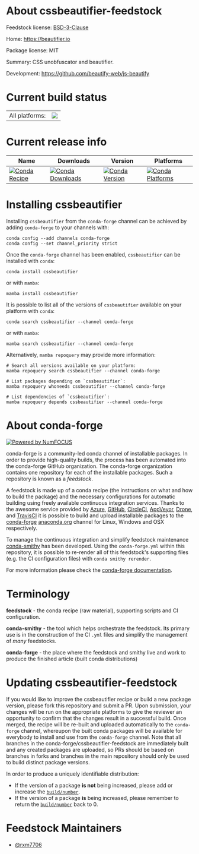 About cssbeautifier-feedstock
=============================

Feedstock license: [BSD-3-Clause](https://github.com/conda-forge/cssbeautifier-feedstock/blob/main/LICENSE.txt)

Home: https://beautifier.io

Package license: MIT

Summary: CSS unobfuscator and beautifier.

Development: https://github.com/beautify-web/js-beautify

Current build status
====================


<table><tr><td>All platforms:</td>
    <td>
      <a href="https://dev.azure.com/conda-forge/feedstock-builds/_build/latest?definitionId=19675&branchName=main">
        <img src="https://dev.azure.com/conda-forge/feedstock-builds/_apis/build/status/cssbeautifier-feedstock?branchName=main">
      </a>
    </td>
  </tr>
</table>

Current release info
====================

| Name | Downloads | Version | Platforms |
| --- | --- | --- | --- |
| [![Conda Recipe](https://img.shields.io/badge/recipe-cssbeautifier-green.svg)](https://anaconda.org/conda-forge/cssbeautifier) | [![Conda Downloads](https://img.shields.io/conda/dn/conda-forge/cssbeautifier.svg)](https://anaconda.org/conda-forge/cssbeautifier) | [![Conda Version](https://img.shields.io/conda/vn/conda-forge/cssbeautifier.svg)](https://anaconda.org/conda-forge/cssbeautifier) | [![Conda Platforms](https://img.shields.io/conda/pn/conda-forge/cssbeautifier.svg)](https://anaconda.org/conda-forge/cssbeautifier) |

Installing cssbeautifier
========================

Installing `cssbeautifier` from the `conda-forge` channel can be achieved by adding `conda-forge` to your channels with:

```
conda config --add channels conda-forge
conda config --set channel_priority strict
```

Once the `conda-forge` channel has been enabled, `cssbeautifier` can be installed with `conda`:

```
conda install cssbeautifier
```

or with `mamba`:

```
mamba install cssbeautifier
```

It is possible to list all of the versions of `cssbeautifier` available on your platform with `conda`:

```
conda search cssbeautifier --channel conda-forge
```

or with `mamba`:

```
mamba search cssbeautifier --channel conda-forge
```

Alternatively, `mamba repoquery` may provide more information:

```
# Search all versions available on your platform:
mamba repoquery search cssbeautifier --channel conda-forge

# List packages depending on `cssbeautifier`:
mamba repoquery whoneeds cssbeautifier --channel conda-forge

# List dependencies of `cssbeautifier`:
mamba repoquery depends cssbeautifier --channel conda-forge
```


About conda-forge
=================

[![Powered by
NumFOCUS](https://img.shields.io/badge/powered%20by-NumFOCUS-orange.svg?style=flat&colorA=E1523D&colorB=007D8A)](https://numfocus.org)

conda-forge is a community-led conda channel of installable packages.
In order to provide high-quality builds, the process has been automated into the
conda-forge GitHub organization. The conda-forge organization contains one repository
for each of the installable packages. Such a repository is known as a *feedstock*.

A feedstock is made up of a conda recipe (the instructions on what and how to build
the package) and the necessary configurations for automatic building using freely
available continuous integration services. Thanks to the awesome service provided by
[Azure](https://azure.microsoft.com/en-us/services/devops/), [GitHub](https://github.com/),
[CircleCI](https://circleci.com/), [AppVeyor](https://www.appveyor.com/),
[Drone](https://cloud.drone.io/welcome), and [TravisCI](https://travis-ci.com/)
it is possible to build and upload installable packages to the
[conda-forge](https://anaconda.org/conda-forge) [anaconda.org](https://anaconda.org/)
channel for Linux, Windows and OSX respectively.

To manage the continuous integration and simplify feedstock maintenance
[conda-smithy](https://github.com/conda-forge/conda-smithy) has been developed.
Using the ``conda-forge.yml`` within this repository, it is possible to re-render all of
this feedstock's supporting files (e.g. the CI configuration files) with ``conda smithy rerender``.

For more information please check the [conda-forge documentation](https://conda-forge.org/docs/).

Terminology
===========

**feedstock** - the conda recipe (raw material), supporting scripts and CI configuration.

**conda-smithy** - the tool which helps orchestrate the feedstock.
                   Its primary use is in the construction of the CI ``.yml`` files
                   and simplify the management of *many* feedstocks.

**conda-forge** - the place where the feedstock and smithy live and work to
                  produce the finished article (built conda distributions)


Updating cssbeautifier-feedstock
================================

If you would like to improve the cssbeautifier recipe or build a new
package version, please fork this repository and submit a PR. Upon submission,
your changes will be run on the appropriate platforms to give the reviewer an
opportunity to confirm that the changes result in a successful build. Once
merged, the recipe will be re-built and uploaded automatically to the
`conda-forge` channel, whereupon the built conda packages will be available for
everybody to install and use from the `conda-forge` channel.
Note that all branches in the conda-forge/cssbeautifier-feedstock are
immediately built and any created packages are uploaded, so PRs should be based
on branches in forks and branches in the main repository should only be used to
build distinct package versions.

In order to produce a uniquely identifiable distribution:
 * If the version of a package **is not** being increased, please add or increase
   the [``build/number``](https://docs.conda.io/projects/conda-build/en/latest/resources/define-metadata.html#build-number-and-string).
 * If the version of a package **is** being increased, please remember to return
   the [``build/number``](https://docs.conda.io/projects/conda-build/en/latest/resources/define-metadata.html#build-number-and-string)
   back to 0.

Feedstock Maintainers
=====================

* [@rxm7706](https://github.com/rxm7706/)

